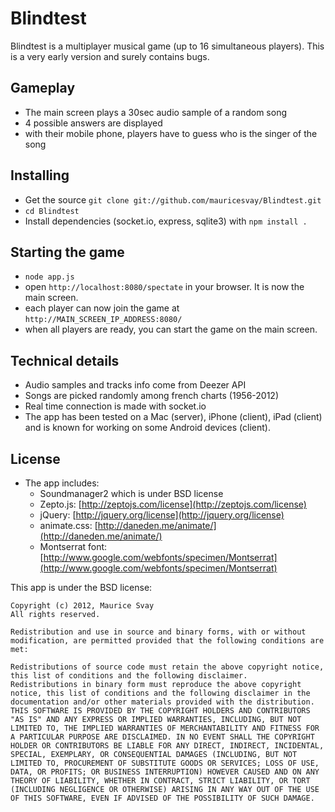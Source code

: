 Blindtest
=========

Blindtest is a multiplayer musical game (up to 16 simultaneous players). This is a very early version and surely contains bugs.

Gameplay
--------
* The main screen plays a 30sec audio sample of a random song
* 4 possible answers are displayed
* with their mobile phone, players have to guess who is the singer of the song

Installing
----------
* Get the source `git clone git://github.com/mauricesvay/Blindtest.git`
* `cd Blindtest`
* Install dependencies (socket.io, express, sqlite3) with `npm install .`

Starting the game
-----------------
* `node app.js`
* open `http://localhost:8080/spectate` in your browser. It is now the main screen.
* each player can now join the game at `http://MAIN_SCREEN_IP_ADDRESS:8080/`
* when all players are ready, you can start the game on the main screen. 

Technical details
-----------------
* Audio samples and tracks info come from Deezer API
* Songs are picked randomly among french charts (1956-2012)
* Real time connection is made with socket.io
* The app has been tested on a Mac (server), iPhone (client), iPad (client) and is known for working on some Android devices (client).

License
-------
* The app includes:
  * Soundmanager2 which is under BSD license
  * Zepto.js: [http://zeptojs.com/license](http://zeptojs.com/license)
  * jQuery: [http://jquery.org/license](http://jquery.org/license)
  * animate.css: [http://daneden.me/animate/](http://daneden.me/animate/)
  * Montserrat font: [http://www.google.com/webfonts/specimen/Montserrat](http://www.google.com/webfonts/specimen/Montserrat)

This app is under the BSD license:

    Copyright (c) 2012, Maurice Svay
    All rights reserved.

    Redistribution and use in source and binary forms, with or without modification, are permitted provided that the following conditions are met:

    Redistributions of source code must retain the above copyright notice, this list of conditions and the following disclaimer.
    Redistributions in binary form must reproduce the above copyright notice, this list of conditions and the following disclaimer in the documentation and/or other materials provided with the distribution.
    THIS SOFTWARE IS PROVIDED BY THE COPYRIGHT HOLDERS AND CONTRIBUTORS "AS IS" AND ANY EXPRESS OR IMPLIED WARRANTIES, INCLUDING, BUT NOT LIMITED TO, THE IMPLIED WARRANTIES OF MERCHANTABILITY AND FITNESS FOR A PARTICULAR PURPOSE ARE DISCLAIMED. IN NO EVENT SHALL THE COPYRIGHT HOLDER OR CONTRIBUTORS BE LIABLE FOR ANY DIRECT, INDIRECT, INCIDENTAL, SPECIAL, EXEMPLARY, OR CONSEQUENTIAL DAMAGES (INCLUDING, BUT NOT LIMITED TO, PROCUREMENT OF SUBSTITUTE GOODS OR SERVICES; LOSS OF USE, DATA, OR PROFITS; OR BUSINESS INTERRUPTION) HOWEVER CAUSED AND ON ANY THEORY OF LIABILITY, WHETHER IN CONTRACT, STRICT LIABILITY, OR TORT (INCLUDING NEGLIGENCE OR OTHERWISE) ARISING IN ANY WAY OUT OF THE USE OF THIS SOFTWARE, EVEN IF ADVISED OF THE POSSIBILITY OF SUCH DAMAGE.